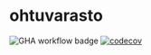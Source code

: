 # ohtuvarasto

![GHA workflow badge](https://github.com/tovento/ohtuvarasto/workflows/CI/badge.svg)
[![codecov](https://codecov.io/gh/tovento/ohtuvarasto/graph/badge.svg?token=I66C2BUGBX)](https://codecov.io/gh/tovento/ohtuvarasto)
